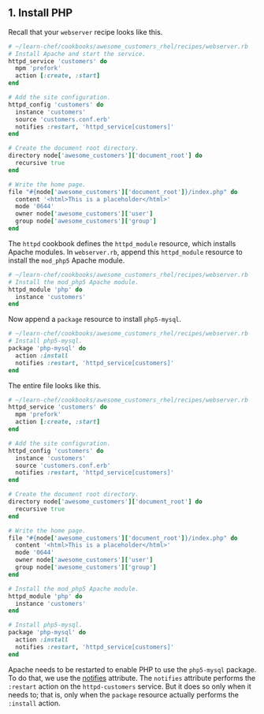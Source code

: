 ## 1. Install PHP

Recall that your `webserver` recipe looks like this.

```ruby
# ~/learn-chef/cookbooks/awesome_customers_rhel/recipes/webserver.rb
# Install Apache and start the service.
httpd_service 'customers' do
  mpm 'prefork'
  action [:create, :start]
end

# Add the site configuration.
httpd_config 'customers' do
  instance 'customers'
  source 'customers.conf.erb'
  notifies :restart, 'httpd_service[customers]'
end

# Create the document root directory.
directory node['awesome_customers']['document_root'] do
  recursive true
end

# Write the home page.
file "#{node['awesome_customers']['document_root']}/index.php" do
  content '<html>This is a placeholder</html>'
  mode '0644'
  owner node['awesome_customers']['user']
  group node['awesome_customers']['group']
end
```

The `httpd` cookbook defines the `httpd_module` resource, which installs Apache modules. In <code class="file-path">webserver.rb</code>, append this `httpd_module` resource to install the `mod_php5` Apache module.

```ruby
# ~/learn-chef/cookbooks/awesome_customers_rhel/recipes/webserver.rb
# Install the mod_php5 Apache module.
httpd_module 'php' do
  instance 'customers'
end
```

Now append a `package` resource to install `php5-mysql`.

```ruby
# ~/learn-chef/cookbooks/awesome_customers_rhel/recipes/webserver.rb
# Install php5-mysql.
package 'php-mysql' do
  action :install
  notifies :restart, 'httpd_service[customers]'
end
```

The entire file looks like this.

```ruby
# ~/learn-chef/cookbooks/awesome_customers_rhel/recipes/webserver.rb
httpd_service 'customers' do
  mpm 'prefork'
  action [:create, :start]
end

# Add the site configuration.
httpd_config 'customers' do
  instance 'customers'
  source 'customers.conf.erb'
  notifies :restart, 'httpd_service[customers]'
end

# Create the document root directory.
directory node['awesome_customers']['document_root'] do
  recursive true
end

# Write the home page.
file "#{node['awesome_customers']['document_root']}/index.php" do
  content '<html>This is a placeholder</html>'
  mode '0644'
  owner node['awesome_customers']['user']
  group node['awesome_customers']['group']
end

# Install the mod_php5 Apache module.
httpd_module 'php' do
  instance 'customers'
end

# Install php5-mysql.
package 'php-mysql' do
  action :install
  notifies :restart, 'httpd_service[customers]'
end
```

Apache needs to be restarted to enable PHP to use the `php5-mysql` package. To do that, we use the [notifies](https://docs.chef.io/resource_common.html#notifications) attribute. The `notifies` attribute performs the `:restart` action on the `httpd-customers` service. But it does so only when it needs to; that is, only when the `package` resource actually performs the `:install` action.
